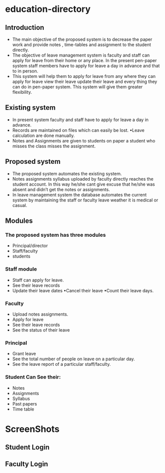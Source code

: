 # education-directory
## Introduction ##
* The main objective of  the proposed system is to decrease the paper work and provide notes , time-tables and assignment to the student directly. 
* The objective of  leave management system is faculty and staff  can apply for leave from their home or any place. In the present pen-paper system staff  members have to apply for leave a day in advance and that to in person.
* This system will help them to apply for leave from any where they can apply for leave view their leave update their leave and every thing they can do in pen-paper system. This system will give them greater flexibility.

## Existing system ##
* In present system faculty and staff  have to apply for leave a day in advance. 
* Records are maintained on files which can easily be lost. •Leave calculation are done manually. 
* Notes and Assignments are given to students on paper a student who misses the class misses the assignment.

## Proposed system ## 
* The proposed system automates the existing system. 
* Notes assignments syllabus uploaded by faculty directly reaches the student account. In this way he/she cant give excuse that he/she was absent and didn’t get the notes or assignments.
* In leave management system the database automates the current system by maintaining the staff  or faculty leave weather it is medical or casual.   

## Modules ##
  ### The proposed system has three modules ###
 * Principal/director 
 * Staff/faculty 
 * students

 ### Staff  module ###
 * Staff  can apply for leave. 
 * See their leave records 
 * Update their leave dates •Cancel their leave •Count their leave  days.

 ### Faculty ###
 * Upload notes assignments.
 * Apply for leave 
 * See their leave records 
 * See the status of  their leave 

 ### Principal ### 
 * Grant leave  
 * See the total number of  people on leave on a particular day.
 * See the leave report of  a particular staff/faculty.

 ### Student Can See their: ###
 * Notes 
 * Assignments  
 * Syllabus  
 * Past papers  
 * Time table
 
# ScreenShots
 ## Student Login ##
 
 
 ## Faculty Login ##
